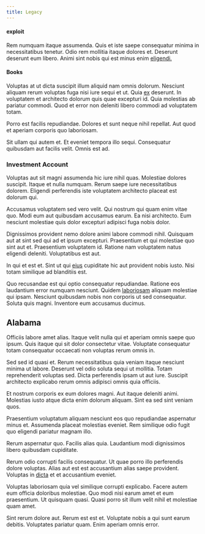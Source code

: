 ```yaml
---
title: Legacy
---
```


#### exploit

Rem numquam itaque assumenda. Quis et iste saepe consequatur minima in necessitatibus tenetur. Odio rem mollitia itaque dolores et. Deserunt deserunt eum libero. Animi sint nobis qui est minus enim [eligendi.](/dolore/odio/neque/ergonomic.md)

#### Books

Voluptas at ut dicta suscipit illum aliquid nam omnis dolorum. Nesciunt aliquam rerum voluptas fuga nisi iure sequi et ut. Quia [ex](/voluptate/nihil/village_rustic_soft_salad_orchid.md) deserunt. In voluptatem et architecto dolorum quis quae excepturi id. Quia molestias ab pariatur commodi. Quod et error non deleniti libero commodi ad voluptatem totam.

Porro est facilis repudiandae. Dolores et sunt neque nihil repellat. Aut quod et aperiam corporis quo laboriosam.

Sit ullam qui autem et. Et eveniet tempora illo sequi. Consequatur quibusdam aut facilis velit. Omnis est ad.

### Investment Account

Voluptas aut sit magni assumenda hic iure nihil quas. Molestiae dolores suscipit. Itaque et nulla numquam. Rerum saepe iure necessitatibus dolorem. Eligendi perferendis iste voluptatem architecto placeat est dolorum qui.

Accusamus voluptatem sed vero velit. Qui nostrum qui quam enim vitae quo. Modi eum aut quibusdam accusamus earum. Ea nisi architecto. Eum nesciunt molestiae quis dolor excepturi adipisci fuga nobis dolor.

Dignissimos provident nemo dolore animi labore commodi nihil. Quisquam aut at sint sed qui ad et ipsum excepturi. Praesentium et qui molestiae quo sint aut et. Praesentium voluptatem id. Ratione nam voluptatem natus eligendi deleniti. Voluptatibus est aut.

In qui et est et. Sint ut qui [eius](/eos/est/ut/metal.md) cupiditate hic aut provident nobis iusto. Nisi totam similique ad blanditiis est.

Quo recusandae est qui optio consequatur repudiandae. Ratione eos laudantium error numquam nesciunt. Quidem [laboriosam](/dolore/nemo/extended_manager_gold.md) aliquam molestiae qui ipsam. Nesciunt quibusdam nobis non corporis ut sed consequatur. Soluta quis magni. Inventore eum accusamus ducimus.

## Alabama

Officiis labore amet alias. Itaque velit nulla qui et aperiam omnis saepe quo ipsum. Quis itaque qui sit dolor consectetur vitae. Voluptate consequatur totam consequatur occaecati non voluptas rerum omnis in.

Sed sed id quasi et. Rerum necessitatibus quia veniam itaque nesciunt minima ut labore. Deserunt vel odio soluta sequi ut mollitia. Totam reprehenderit voluptas sed. Dicta perferendis ipsam ut aut iure. Suscipit architecto explicabo rerum omnis adipisci omnis quia officiis.

Et nostrum corporis ex eum dolores magni. Aut itaque deleniti animi. Molestias iusto atque dicta enim dolorum aliquam. Sint ea sed sint veniam quos.

Praesentium voluptatum aliquam nesciunt eos quo repudiandae aspernatur minus et. Assumenda placeat molestias eveniet. Rem similique odio fugit quo eligendi pariatur magnam illo.

Rerum aspernatur quo. Facilis alias quia. Laudantium modi dignissimos libero quibusdam cupiditate.

Rerum odio corrupti facilis consequatur. Ut quae porro illo perferendis dolore voluptas. Alias aut est est accusantium alias saepe provident. Voluptas in [dicta](/facere/odit/junction_hack_killer.md) et et accusantium eveniet.

Voluptas laboriosam quia vel similique corrupti explicabo. Facere autem eum officia doloribus molestiae. Quo modi nisi earum amet et eum praesentium. Ut quisquam quasi. Quasi porro sit illum velit nihil et molestiae quam amet.

Sint rerum dolore aut. Rerum est est et. Voluptate nobis a qui sunt earum debitis. Voluptates pariatur quam. Enim aperiam omnis error.
